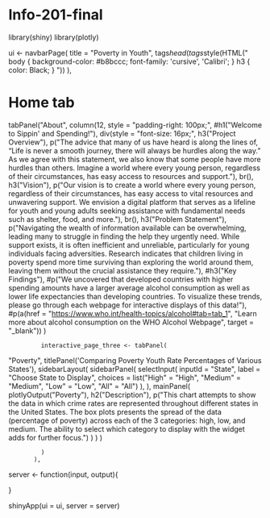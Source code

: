 # Info-201-final

library(shiny)
library(plotly)

ui <- navbarPage(
  title = "Poverty in Youth",
  tags$head(
    tags$style(HTML("
            body { 
                background-color: #b8bccc;
                font-family: 'cursive', 'Calibri'; 
            }
            h3 { 
                color: Black;
            }
        "))
  ),
  # Home tab
  tabPanel("About",
             column(12, style = "padding-right: 100px;", 
                    #h1("Welcome to Sippin' and Spending!"),
                    div(style = "font-size: 16px;",
                        h3("Project Overview"),
                        p("The advice that many of us have heard is along the lines of, “Life is never a smooth journey, there will always be hurdles along the way.” 
                          As we agree with this statement, we also know that some people have more hurdles than others. 
                          Imagine a world where every young person, regardless of their circumstances, has easy access to resources and support."),
                     br(),
                       h3("Vision"),
                       p("Our vision is to create a world where every young person, regardless of their circumstances, has easy access to vital resources and unwavering support. 
                         We envision a digital platform that serves as a lifeline for youth and young adults seeking assistance with fundamental needs such as shelter, food, and more."),
                      br(), 
                      h3("Problem Statement"),
                        p("Navigating the wealth of information available can be overwhelming, leading many to struggle in finding the help they urgently need. 
                        While support exists, it is often inefficient and unreliable, particularly for young individuals facing adversities. 
                        Research indicates that children living in poverty spend more time surviving than exploring the world around them, leaving them without the crucial assistance they require."),
                        #h3("Key Findings"),
                        #p("We uncovered that developed countries with higher spending amounts have a larger average alcohol consumption as well as lower life expectancies than developing countries. To visualize these trends, please go through                             each webpage for interactive displays of this data!"),
                        #p(a(href = "https://www.who.int/health-topics/alcohol#tab=tab_1", "Learn more about alcohol consumption on the WHO Alcohol Webpage", target = "_blank"))
                    )
            
             interactive_page_three <- tabPanel(
  "Poverty",
  titlePanel('Comparing Poverty Youth Rate Percentages of Various States'),
  sidebarLayout(
    sidebarPanel(
      selectInput(
        inputId = "State",
        label = "Choose State to Display",
        choices = list("High" = "High", 
                       "Medium" = "Medium",
                       "Low" = "Low",
                       "All" = "All")
      ), 
    ),
    mainPanel(
      plotlyOutput("Poverty"),
      h2("Description"),
      p("This chart attempts to show the data in which crime rates are represented 
      throughout different states in the United States. The box plots 
      presents the spread of the data (percentage of poverty) across each 
      of the 3 categories: high, low, and medium. The ability to select which category 
      to display with the widget adds for further focus.")
    ) 
  )
)
             
             )
           ),
  
server <- function(input, output){
  
}

shinyApp(ui = ui, server = server)
